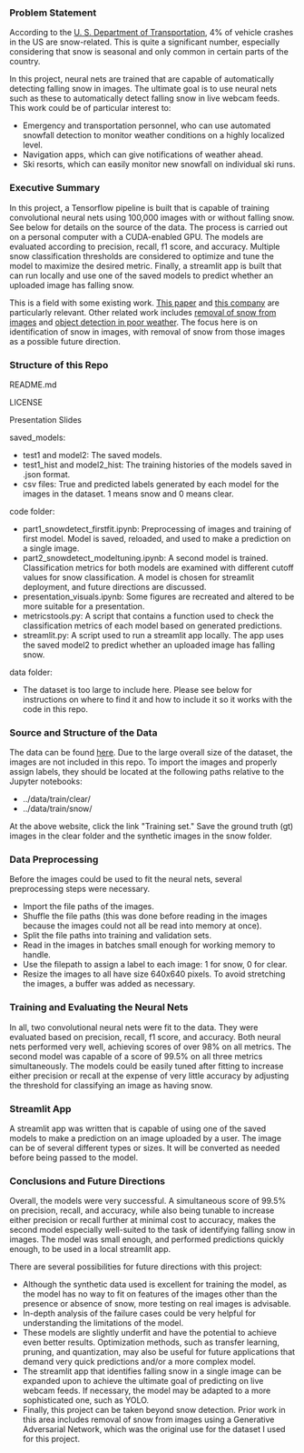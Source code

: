 ### Problem Statement ###

According to the [U. S. Department of Transportation](https://ops.fhwa.dot.gov/weather/q1_roadimpact.htm), 4% of vehicle crashes in the US are snow-related.  This is quite a significant number, especially considering that snow is seasonal and only common in certain parts of the country.

In this project, neural nets are trained that are capable of automatically detecting falling snow in images.  The ultimate goal is to use neural nets such as these to automatically detect falling snow in live webcam feeds.  This work could be of particular interest to:
- Emergency and transportation personnel, who can use automated snowfall detection to monitor weather conditions on a highly localized level.
- Navigation apps, which can give notifications of weather ahead.
- Ski resorts, which can easily monitor new snowfall on individual ski runs.

### Executive Summary ###

In this project, a Tensorflow pipeline is built that is capable of training convolutional neural nets using 100,000 images with or without falling snow.  See below for details on the source of the data.  The process is carried out on a personal computer with a CUDA-enabled GPU.  The models are evaluated according to precision, recall, f1 score, and accuracy.  Multiple snow classification thresholds are considered to optimize and tune the model to maximize the desired metric.  Finally, a streamlit app is built that can run locally and use one of the saved models to predict whether an uploaded image has falling snow.

This is a field with some existing work. [This paper](https://ieeexplore.ieee.org/document/9119079) and [this company](http://vizzion.com/road-conditions.html) are particularly relevant.  Other related work includes [removal of snow from images](https://sites.google.com/view/yunfuliu/desnownet) and [object detection in poor weather](https://www.kaggle.com/aalborguniversity/aau-rainsnow). The focus here is on identification of snow in images, with removal of snow from those images as a possible future direction.

### Structure of this Repo ###

README.md

LICENSE

Presentation Slides

saved_models:
- test1 and model2: The saved models.
- test1_hist and model2_hist: The training histories of the models saved in .json format.
- csv files: True and predicted labels generated by each model for the images in the dataset.  1 means snow and 0 means clear.

code folder:
- part1_snowdetect_firstfit.ipynb: Preprocessing of images and training of first model.  Model is saved, reloaded, and used to make a prediction on a single image.
- part2_snowdetect_modeltuning.ipynb: A second model is trained.  Classification metrics for both models are examined with different cutoff values for snow classification.  A model is chosen for streamlit deployment, and future directions are discussed.
- presentation_visuals.ipynb: Some figures are recreated and altered to be more suitable for a presentation.
- metricstools.py: A script that contains a function used to check the classification metrics of each model based on generated predictions.
- streamlit.py: A script used to run a streamlit app locally. The app uses the saved model2 to predict whether an uploaded image has falling snow.

data folder:
- The dataset is too large to include here.  Please see below for instructions on where to find it and how to include it so it works with the code in this repo.

### Source and Structure of the Data ###

The data can be found [here](https://sites.google.com/view/yunfuliu/desnownet).  Due to the large overall size of the dataset, the images are not included in this repo.  To import the images and properly assign labels, they should be located at the following paths relative to the Jupyter notebooks:
- ../data/train/clear/
- ../data/train/snow/

At the above website, click the link "Training set."  Save the ground truth (gt) images in the clear folder and the synthetic images in the snow folder.

### Data Preprocessing ###

Before the images could be used to fit the neural nets, several preprocessing steps were necessary.
- Import the file paths of the images.
- Shuffle the file paths (this was done before reading in the images because the images could not all be read into memory at once).
- Split the file paths into training and validation sets.
- Read in the images in batches small enough for working memory to handle.
- Use the filepath to assign a label to each image: 1 for snow, 0 for clear.
- Resize the images to all have size 640x640 pixels.  To avoid stretching the images, a buffer was added as necessary.

### Training and Evaluating the Neural Nets ###

In all, two convolutional neural nets were fit to the data.  They were evaluated based on precision, recall, f1 score, and accuracy.  Both neural nets performed very well, achieving scores of over 98% on all metrics.  The second model was capable of a score of 99.5% on all three metrics simultaneously.  The models could be easily tuned after fitting to increase either precision or recall at the expense of very little accuracy by adjusting the threshold for classifying an image as having snow.

### Streamlit App ###

A streamlit app was written that is capable of using one of the saved models to make a prediction on an image uploaded by a user.  The image can be of several different types or sizes.  It will be converted as needed before being passed to the model.

### Conclusions and Future Directions ###

Overall, the models were very successful.  A simultaneous score of 99.5% on precision, recall, and accuracy, while also being tunable to increase either precision or recall further at minimal cost to accuracy, makes the second model especially well-suited to the task of identifying falling snow in images.  The model was small enough, and performed predictions quickly enough, to be used in a local streamlit app.

There are several possibilities for future directions with this project:
- Although the synthetic data used is excellent for training the model, as the model has no way to fit on features of the images other than the presence or absence of snow, more testing on real images is advisable.
- In-depth analysis of the failure cases could be very helpful for understanding the limitations of the model.
- These models are slightly underfit and have the potential to achieve even better results.  Optimization methods, such as transfer learning, pruning, and quantization, may also be useful for future applications that demand very quick predictions and/or a more complex model.
- The streamlit app that identifies falling snow in a single image can be expanded upon to achieve the ultimate goal of predicting on live webcam feeds.  If necessary, the model may be adapted to a more sophisticated one, such as YOLO.
- Finally, this project can be taken beyond snow detection.  Prior work in this area includes removal of snow from images using a Generative Adversarial Network, which was the original use for the dataset I used for this project.